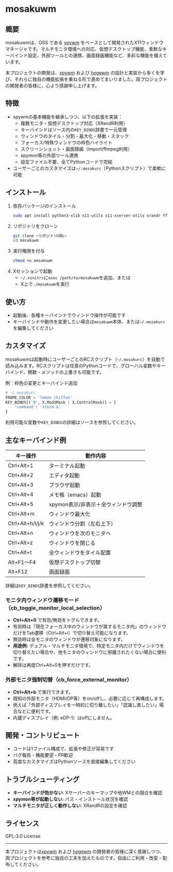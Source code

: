 # mosakuwm

## 概要
mosakuwmは、OSS である [xpywm](https://github.com/h-ohsaki/xpywm) をベースとして開発されたX11ウィンドウマネージャです。マルチモニタ環境への対応、仮想デスクトップ機能、柔軟なキーバインド設定、外部ツールとの連携、画面録画機能など、多彩な機能を備えています。

本プロジェクトの開発は、[xpywm](https://github.com/h-ohsaki/xpywm) および [hogewm](https://github.com/void-hoge/hogewm) の設計と実装から多くを学び、それらに独自の機能拡張を重ねる形で進めてまいりました。両プロジェクトの開発者の皆様に、心より感謝申し上げます。
## 特徴
- xpywmの基本機能を継承しつつ、以下の拡張を実装：
  - 複数モニタ・仮想デスクトップ対応（XRandR利用）
  - キーバインドはソース内の`KEY_BINDS`辞書で一元管理
  - ウィンドウのタイル・分割・最大化・移動・スタック
  - フォーカス/特殊ウィンドウの枠色ハイライト
  - スクリーンショット・画面録画（import/ffmpeg利用）
  - xpymon等の外部ツール連携
  - 設定ファイル不要、全てPythonコードで完結
- ユーザーごとのカスタマイズは`~/.mosakurc`（Pythonスクリプト）で柔軟に可能

## インストール
1. 依存パッケージのインストール
   ```sh
   sudo apt install python3-xlib x11-utils x11-xserver-utils xrandr ffmpeg pactl
   ```
2. リポジトリをクローン
   ```sh
   git clone <リポジトリURL>
   cd mosakuwm
   ```
3. 実行権限を付与
   ```sh
   chmod +x mosakuwm
   ```
4. Xセッションで起動
   - `~/.xinitrc`に`exec /path/to/mosakuwm`を追加、または
   - X上で`./mosakuwm`を実行

## 使い方
- 起動後、各種キーバインドでウィンドウ操作が可能です
- キーバインドや動作を変更したい場合は`mosakuwm`本体、または`~/.mosakurc`を編集してください

## カスタマイズ
mosakuwmは起動時にユーザーごとのRCスクリプト（`~/.mosakurc`）を自動で読み込みます。RCスクリプトは任意のPythonコードで、グローバル変数やキーバインド、関数・メソッドの上書きも可能です。

例：枠色の変更とキーバインド追加
```python
# ~/.mosakurc
FRAME_COLOR = 'lemon chiffon'
KEY_BINDS[('9', X.Mod1Mask | X.ControlMask)] = {
    'command': 'xterm &'
}
```

利用可能な変数や`KEY_BINDS`の詳細はソースを参照してください。

## 主なキーバインド例
| キー操作             | 動作内容                     |
|----------------------|------------------------------|
| Ctrl+Alt+1           | ターミナル起動               |
| Ctrl+Alt+2           | エディタ起動                 |
| Ctrl+Alt+3           | ブラウザ起動                 |
| Ctrl+Alt+4           | メモ帳（emacs）起動          |
| Ctrl+Alt+5           | xpymon表示/非表示＋全ウィンドウ調整 |
| Ctrl+Alt+m           | ウィンドウ最大化             |
| Ctrl+Alt+h/l/j/k     | ウィンドウ分割（左右上下）   |
| Ctrl+Alt+n           | ウィンドウを次のモニタへ      |
| Ctrl+Alt+z           | ウィンドウを閉じる           |
| Ctrl+Alt+t           | 全ウィンドウをタイル配置      |
| Alt+F1～F4           | 仮想デスクトップ切替         |
| Alt+F12              | 画面録画                     |

詳細は`KEY_BINDS`辞書を参照してください。

### モニタ内ウィンドウ遷移モード（cb_toggle_monitor_local_selection）
- **Ctrl+Alt+0** で有効/無効をトグルできます。
- 有効時は「現在フォーカス中のウィンドウが属するモニタ内」のウィンドウだけをTab遷移（Ctrl+Alt+i）で切り替え可能になります。
- 無効時は全モニタのウィンドウが遷移対象になります。
- **用途例:** デュアル・マルチモニタ環境で、特定モニタ内だけでウィンドウを切り替えたい場合や、他モニタのウィンドウに邪魔されたくない場合に便利です。
- 解除は再度Ctrl+Alt+0を押すだけです。

### 外部モニタ強制切替（cb_force_external_monitor）
- **Ctrl+Alt+b** で実行できます。
- 既知の外部モニタ（HDMI/DP等）をon/offし、必要に応じて再構成します。
- 例えば「外部ディスプレイを一時的に切り離したい」「認識し直したい」場合などに便利です。
- 内蔵ディスプレイ（例: eDP-1）はoffにしません。

## 開発・コントリビュート
- コードは1ファイル構成で、拡張や修正が容易です
- バグ報告・機能要望・PR歓迎
- 高度なカスタマイズはPythonソースを直接編集してください

## トラブルシューティング
- **キーバインドが効かない**: Xサーバーのキーマップや他WMとの競合を確認
- **xpymon等が起動しない**: パス・インストール状況を確認
- **マルチモニタが正しく動作しない**: XRandRの設定を確認

## ライセンス
GPL-3.0 License

---

本プロジェクトは[xpywm](https://github.com/h-ohsaki/xpywm) および [hogewm](https://github.com/void-hoge/hogewm) の開発者の皆様に深く感謝しつつ、両プロジェクトを参考に独自の工夫を加えたものです。自由にご利用・改変・配布してください。

